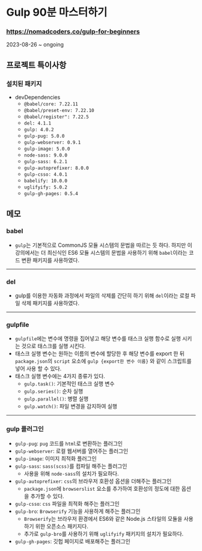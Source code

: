 # Gulp 90분 마스터하기
### https://nomadcoders.co/gulp-for-beginners

2023-08-26 ~ ongoing

## 프로젝트 특이사항
### 설치된 패키지
* devDependencies
    + `@babel/core: 7.22.11`
    + `@babel/preset-env: 7.22.10`
    + `@babel/register": 7.22.5`
    + `del: 4.1.1`
    + `gulp: 4.0.2`
    + `gulp-pug: 5.0.0`
    + `gulp-webserver: 0.9.1`
    + `gulp-image: 5.0.0`
    + `node-sass: 9.0.0`
    + `gulp-sass: 6.2.1`
    + `gulp-autoprefixer: 8.0.0`
    + `gulp-csso: 4.0.1`
    + `babelify: 10.0.0`
    + `uglifyify: 5.0.2`
    + `gulp-gh-pages: 0.5.4`

## 메모
### babel
* `gulp`는 기본적으로 CommonJS 모듈 시스템의 문법을 따르는 듯 하다. 하지만 이 강의에서는 더 최신식인 ES6 모듈 시스템의 문법을 사용하기 위해 `babel`이라는 코드 변환 패키지를 사용하였다.
---
### del
* gulp를 이용한 자동화 과정에서 파일의 삭제를 간단히 하기 위해 `del`이라는 로컬 파일 삭제 패키지를 사용하였다.
---
### gulpfile
* `gulpfile`에는 변수에 명령을 집어넣고 해당 변수를 태스크 실행 함수로 실행 시키는 것으로 태스크를 실행 시킨다.
* 태스크 실행 변수는 원하는 이름의 변수에 할당한 후 해당 변수를 export 한 뒤 `package.json`의 `script` 요소에 `gulp {export한 변수 이름}` 와 같이 스크립트를 넣어 사용 할 수 있다.
* 태스크 실행 변수에는 4가지 종류가 있다.
    + `gulp.task()`: 기본적인 태스크 실행 변수
    + `gulp.series()`: 순차 실행
    + `gulp.parallel()`: 병렬 실행
    + `gulp.watch()`: 파일 변경을 감지하여 실행
---
### gulp 플러그인
* `gulp-pug`: `pug` 코드를 `html`로 변환하는 플러그인
* `gulp-webserver`: 로컬 웹서버를 열어주는 플러그인
* `gulp-image`: 이미지 최적화 플러그인
* `gulp-sass`: `sass(scss)`를 컴파일 해주는 플러그인
    + 사용을 위해 `node-sass`의 설치가 필요하다.
* `gulp-autoprefixer`: `css`의 브라우저 호환성 옵션을 더해주는 플러그인
    + `package.json`에 `browserslist` 요소를 추가하여 호환성의 정도에 대한 옵션을 추가할 수 있다.
* `gulp-csso`: `css` 파일을 최적화 해주는 플러그인
* `gulp-bro`: `Browserify` 기능을 사용하게 해주는 플러그인
    + `Browserify`는 브라우저 환경에서 ES6와 같은 Node.js 스타일의 모듈을 사용하기 위한 오픈소스 패키지다.
    + 추가로 `gulp-bro`를 사용하기 위해 `uglifyify` 패키지의 설치가 필요하다.
* `gulp-gh-pages`: 깃헙 페이지로 배포해주는 플러그인